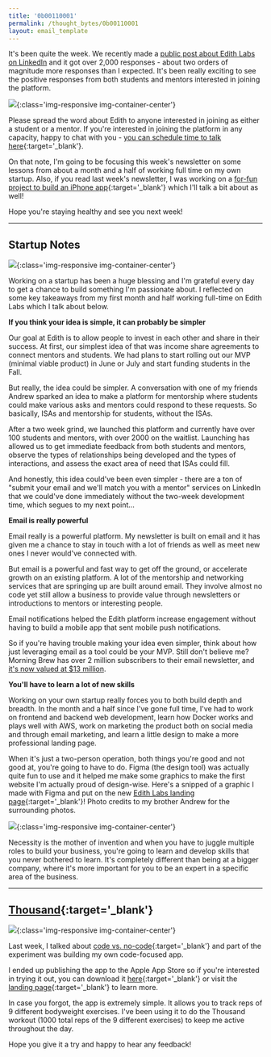 ```yaml
---
title: '0b00110001'
permalink: /thought_bytes/0b00110001
layout: email_template
---
```

It's been quite the week. We recently made a [public post about Edith Labs on LinkedIn](https://www.linkedin.com/feed/update/urn:li:activity:6655666409177255936/) and it got over 2,000 responses - about two orders of magnitude more responses than I expected. It's been really exciting to see the positive responses from both students and mentors interested in joining the platform.

![](https://kevinarifin.com/images/thought_bytes/49/linkedinpost.png){:class='img-responsive img-container-center'}

Please spread the word about Edith to anyone interested in joining as either a student or a mentor. If you're interested in joining the platform in any capacity, happy to chat with you - [you can schedule time to talk here](https://calendly.com/kevinarifin/chat?month=2020-04){:target='_blank'}.

On that note, I'm going to be focusing this week's newsletter on some lessons from about a month and a half of working full time on my own startup. Also, if you read last week's newsletter, I was working on a [for-fun project to build an iPhone app](https://thousandapp.com){:target='_blank'} which I'll talk a bit about as well!

Hope you're staying healthy and see you next week!

<hr class="after-post-hr">

## Startup Notes

![](https://kevinarifin.com/images/thought_bytes/49/new-landing-page.png){:class='img-responsive img-container-center'}

Working on a startup has been a huge blessing and I'm grateful every day to get a chance to build something I'm passionate about. I reflected on some key takeaways from my first month and half working full-time on Edith Labs which I talk about below.

**If you think your idea is simple, it can probably be simpler**

Our goal at Edith is to allow people to invest in each other and share in their success. At first, our simplest idea of that was income share agreements to connect mentors and students. We had plans to start rolling out our MVP (minimal viable product) in June or July and start funding students in the Fall.

But really, the idea could be simpler. A conversation with one of my friends Andrew sparked an idea to make a platform for mentorship where students could make various asks and mentors could respond to these requests. So basically, ISAs and mentorship for students, without the ISAs.

After a two week grind, we launched this platform and currently have over 100 students and mentors, with over 2000 on the waitlist. Launching has allowed us to get immediate feedback from both students and mentors, observe the types of relationships being developed and the types of interactions, and assess the exact area of need that ISAs could fill.

And honestly, this idea could've been even simpler - there are a ton of "submit your email and we'll match you with a mentor" services on LinkedIn that we could've done immediately without the two-week development time, which segues to my next point...

**Email is really powerful**

Email really is a powerful platform. My newsletter is built on email and it has given me a chance to stay in touch with a lot of friends as well as meet new ones I never would've connected with.

But email is a powerful and fast way to get off the ground, or accelerate growth on an existing platform. A lot of the mentorship and networking services that are springing up are built around email. They involve almost no code yet still allow a business to provide value through newsletters or introductions to mentors or interesting people.

Email notifications helped the Edith platform increase engagement without having to build a mobile app that sent mobile push notifications.

So if you're having trouble making your idea even simpler, think about how just leveraging email as a tool could be your MVP. Still don't believe me? Morning Brew has over 2 million subscribers to their email newsletter, and [it's now valued at $13 million](https://www.businessinsider.com/morning-brew-to-more-than-quadruple-revenue-to-13-million-2019-11).

**You'll have to learn a lot of new skills**

Working on your own startup really forces you to both build depth and breadth. In the month and a half since I've gone full time, I've had to work on frontend and backend web development, learn how Docker works and plays well with AWS, work on marketing the product both on social media and through email marketing, and learn a little design to make a more professional landing page.

When it's just a two-person operation, both things you're good and not good at, you're going to have to do. Figma (the design tool) was actually quite fun to use and it helped me make some graphics to make the first website I'm actually proud of design-wise. Here's a snipped of a graphic I made with Figma and put on the new [Edith Labs landing page](https://edithlabs.com){:target='_blank'}! Photo credits to my brother Andrew for the surrounding photos.

![](https://kevinarifin.com/images/thought_bytes/49/graphic.png){:class='img-responsive img-container-center'}

Necessity is the mother of invention and when you have to juggle multiple roles to build your business, you're going to learn and develop skills that you never bothered to learn. It's completely different than being at a bigger company, where it's more important for you to be an expert in a specific area of the business.

<hr class="after-post-hr">

## [Thousand](https://apps.apple.com/us/app/thousand-workout/id1507695611){:target='_blank'}

![](https://kevinarifin.com/images/thought_bytes/49/thousandapp.png){:class='img-responsive img-container-center'}

Last week, I talked about [code vs. no-code](https://kevinarifin.com/thought_bytes/0b00110000){:target='_blank'} and part of the experiment was building my own code-focused app.

I ended up publishing the app to the Apple App Store so if you're interested in trying it out, you can download it [here](https://apps.apple.com/us/app/thousand-workout/id1507695611){:target='_blank'} or visit the [landing page](https://thousandapp.com){:target='_blank'} to learn more.

In case you forgot, the app is extremely simple. It allows you to track reps of 9 different bodyweight exercises. I've been using it to do the Thousand workout (1000 total reps of the 9 different exercises) to keep me active throughout the day.

Hope you give it a try and happy to hear any feedback!
